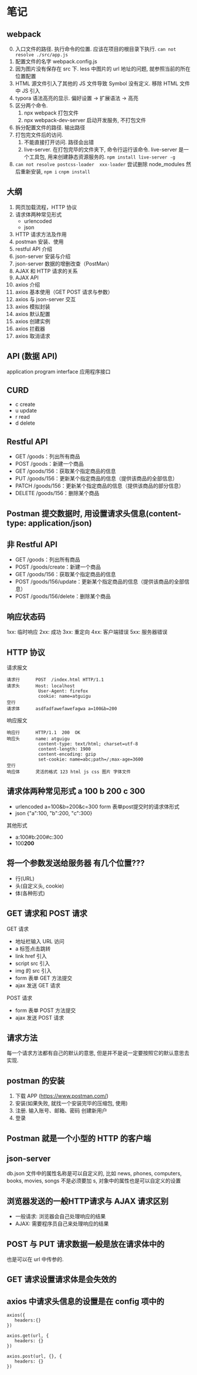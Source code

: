 # 笔记

## webpack
0. 入口文件的路径. 执行命令的位置. 应该在项目的根目录下执行.  `can not resolve ./src/app.js`
1. 配置文件的名字  webpack.config.js
2. 因为图片没有保存在 src 下.  less 中图片的 url 地址的问题, 就参照当前的所在位置配置
3. HTML 源文件引入了其他的 JS 文件导致 Symbol 没有定义.  移除 HTML 文件中 JS 引入
4. typora 语法高亮的显示. 偏好设置 -> 扩展语法 -> 高亮
5. 区分两个命令. 
   1. npx webpack               打包文件
   2. npx webpack-dev-server    启动开发服务, 不打包文件
6. 拆分配置文件的路径. 输出路径
7. 打包完文件后的访问. 
   1. 不能直接打开访问. 路径会出错
   2. live-server. 在打包完毕的文件夹下, 命令行运行该命令. live-server 是一个工具包, 用来创建静态资源服务的. `npm install live-server -g`
8. `can not resolve postcss-loader  xxx-loader` 尝试删除 node_modules 然后重新安装, `npm i`  `cnpm install`

## 大纲
1. 网页加载流程，HTTP 协议
2. 请求体两种常见形式
    * urlencoded
    * json
3. HTTP 请求方法及作用
4. postman 安装、使用
5. restful API 介绍
6. json-server 安装与介绍
7. json-server 数据的增删改查（PostMan）
8. AJAX 和 HTTP 请求的关系
9. AJAX API
10. axios 介绍
11. axios 基本使用（GET POST 请求与参数）
12. axios 与 json-server 交互
13. axios 模拟封装
14. axios 默认配置
15. axios 创建实例
16. axios 拦截器
17. axios 取消请求

## API (数据 API)
application program interface 应用程序接口

## CURD
* c   create
* u   update
* r   read
* d   delete
  
## Restful API
* GET /goods：列出所有商品
* POST /goods：新建一个商品
* GET /goods/156：获取某个指定商品的信息
* PUT /goods/156：更新某个指定商品的信息（提供该商品的全部信息）
* PATCH /goods/156：更新某个指定商品的信息（提供该商品的部分信息）
* DELETE /goods/156：删除某个商品

## Postman 提交数据时, 用设置请求头信息(content-type: application/json)

## 非 Restful API
* GET /goods：列出所有商品
* POST /goods/create：新建一个商品
* GET /goods/156：获取某个指定商品的信息
* POST /goods/156/update：更新某个指定商品的信息（提供该商品的全部信息）
* POST /goods/156/delete：删除某个商品

## 响应状态码
1xx: 临时响应
2xx: 成功
3xx: 重定向
4xx: 客户端错误
5xx: 服务器错误

## HTTP 协议
请求报文
```
请求行      POST  /index.html HTTP/1.1
请求头      Host: localhost
            User-Agent: firefox 
            cookie: name=atguigu 
空行
请求体      asdfadfawefawefagwa a=100&b=200 
```

响应报文
```
响应行      HTTP/1.1  200  OK
响应头      name: atguigu
            content-type: text/html; charset=utf-8
            content-length: 1900
            content-encoding: gzip
            set-cookie: name=abc;path=/;max-age=3600
空行
响应体      灵活的格式 123 html js css 图片 字体文件 
```

## 请求体两种常见形式 a 100 b 200 c 300
* urlencoded         a=100&b=200&c=300   form 表单post提交时的请求体形式
* json               {"a":100, "b":200, "c":300}    

其他形式
* a:100#b:200#c:300
* <root><a>100</a><b>200</b></root>

## 将一个参数发送给服务器 有几个位置???
* 行(URL)
* 头(自定义头, cookie)
* 体(各种形式)

## GET 请求和 POST 请求
GET 请求
* 地址栏输入 URL 访问
* a 标签点击跳转
* link href 引入
* script src 引入 
* img 的 src 引入
* form 表单 GET 方法提交
* ajax 发送 GET 请求

POST 请求
* form 表单 POST 方法提交
* ajax 发送 POST 请求

## 请求方法
每一个请求方法都有自己的默认的意思, 但是并不是说一定要按照它的默认意思去实现.

## postman 的安装
1. 下载 APP (https://www.postman.com/)
2. 安装(如果失败, 就找一个安装完毕的压缩包, 使用)
3. 注册. 输入账号、邮箱、密码 创建新用户
4. 登录

## Postman 就是一个小型的 HTTP 的客户端

## json-server
db.json 文件中的属性名称是可以自定义的, 比如 news, phones, computers, books, movies, songs
不是必须要加 s,  对象中的属性也是可以自定义的设置

## 浏览器发送的一般HTTP请求与 AJAX 请求区别
* 一般请求: 浏览器会自己处理响应的结果
* AJAX:    需要程序员自己来处理响应的结果

## POST 与 PUT 请求数据一般是放在请求体中的
也是可以在 url 中传参的.

## GET 请求设置请求体是会失效的

## axios 中请求头信息的设置是在 config 项中的
```
axios({
   headers:{}
})

axios.get(url, {
   headers: {}
})

axios.post(url, {}, {
   headers: {}
})
```